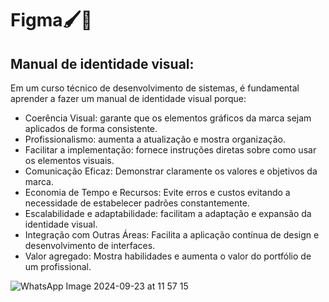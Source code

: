 # Figma🖌️🎨
## Manual de identidade visual:
Em um curso técnico de desenvolvimento de sistemas, é fundamental aprender a fazer um manual de identidade visual porque:

* Coerência Visual: garante que os elementos gráficos da marca sejam aplicados de forma consistente.
* Profissionalismo: aumenta a atualização e mostra organização.
* Facilitar a implementação: fornece instruções diretas sobre como usar os elementos visuais.
* Comunicação Eficaz: Demonstrar claramente os valores e objetivos da marca.
* Economia de Tempo e Recursos: Evite erros e custos evitando a necessidade de estabelecer padrões constantemente.
* Escalabilidade e adaptabilidade: facilitam a adaptação e expansão da identidade visual.
* Integração com Outras Áreas: Facilita a aplicação contínua de design e desenvolvimento de interfaces.
* Valor agregado: Mostra habilidades e aumenta o valor do portfólio de um profissional.

![WhatsApp Image 2024-09-23 at 11 57 15](https://github.com/user-attachments/assets/fab1380e-d597-4fcb-9207-e98742b4d26d)

